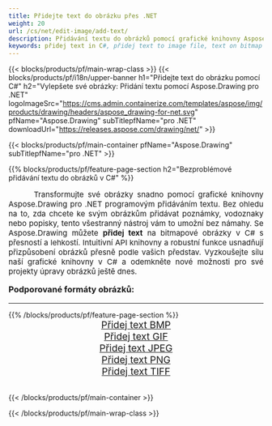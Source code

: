 ```yaml
---
title: Přidejte text do obrázku přes .NET
weight: 20
url: /cs/net/edit-image/add-text/
description: Přidávání textu do obrázků pomocí grafické knihovny Aspose.Drawing pro .NET (C#)
keywords: přidej text in C#, přidej text to image file, text on bitmap images in C#, text to image, graphic library pro .NET, raster images, edit image, save image, 2D graphics
---
```


{{< blocks/products/pf/main-wrap-class >}}
{{< blocks/products/pf/i18n/upper-banner h1="Přidejte text do obrázku pomocí C#" h2="Vylepšete své obrázky: Přidání textu pomocí Aspose.Drawing pro .NET" logoImageSrc="https://cms.admin.containerize.com/templates/aspose/img/products/drawing/headers/aspose_drawing-for-net.svg" pfName="Aspose.Drawing" subTitlepfName="pro .NET" downloadUrl="https://releases.aspose.com/drawing/net/" >}}

{{< blocks/products/pf/main-container pfName="Aspose.Drawing" subTitlepfName="pro .NET" >}}

{{% blocks/products/pf/feature-page-section  h2="Bezproblémové přidávání textu do obrázků v C#" %}}
<p align="justify" style="text-indent:50px;font-size:15px;">
Transformujte své obrázky snadno pomocí grafické knihovny Aspose.Drawing pro .NET programovým přidáváním textu. Bez ohledu na to, zda chcete ke svým obrázkům přidávat poznámky, vodoznaky nebo popisky, tento všestranný nástroj vám to umožní bez námahy. Se Aspose.Drawing můžete <b>přidej text</b> na bitmapové obrázky v C# s přesností a lehkostí. Intuitivní API knihovny a robustní funkce usnadňují přizpůsobení obrázků přesně podle vašich představ. Vyzkoušejte sílu naší grafické knihovny v C# a odemkněte nové možnosti pro své projekty úpravy obrázků ještě dnes.</p>

<h3 style="margin-top:16px;">
Podporované formáty obrázků:
</h3>

<hr/>
{{% /blocks/products/pf/feature-page-section %}}
<div class="container-fluid productfamilypage bg-gray">
    <div class="convertypes bg-gray agp-content section">
        <div class="container">
		    <div class="row other-converters" style="font-size: 19px;text-align:center;">
		        <div class='col-md-3 other-converter remove-lp remove-rp'><a href="bmp/" style="padding:15px;">Přidej text BMP</a></div>
                <div class='col-md-3 other-converter remove-lp remove-rp'><a href="gif/" style="padding:15px;">Přidej text GIF</a></div>
                <div class='col-md-3 other-converter remove-lp remove-rp'><a href="jpeg/" style="padding:15px;">Přidej text JPEG</a></div>
                <div class='col-md-3 other-converter remove-lp remove-rp'><a href="png/" style="padding:15px;">Přidej text PNG</a></div>
                <div class='col-md-3 other-converter remove-lp remove-rp'><a href="tiff/" style="padding:15px;">Přidej text TIFF</a></div>
            </div>
        </div>
    </div>
</div>
<br/>

{{< /blocks/products/pf/main-container >}}

{{< /blocks/products/pf/main-wrap-class >}}
